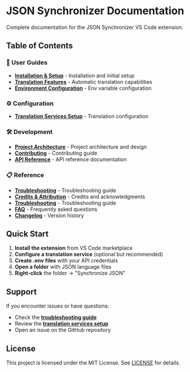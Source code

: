 # JSON Synchronizer Documentation

Complete documentation for the JSON Synchronizer VS Code extension.

## Table of Contents

### 📖 User Guides

- [**Installation & Setup**](installation.md) - Installation and initial setup
- [**Translation Features**](translation-features.md) - Automatic translation capabilities
- [**Environment Configuration**](environment-configuration.md) - Env variable configuration

### ⚙️ Configuration

- [**Translation Services Setup**](translation-services.md) - Translation configuration

### 🛠️ Development

- [**Project Architecture**](architecture.md) - Project architecture and design
- [**Contributing**](../CONTRIBUTING.md) - Contributing guide
- [**API Reference**](api-reference.md) - API reference documentation

### 📋 Reference

- [**Troubleshooting**](troubleshooting.md) - Troubleshooting guide
- [**Credits & Attribution**](credits.md) - Credits and acknowledgments
- [**Troubleshooting**](troubleshooting.md) - Troubleshooting guide
- [**FAQ**](faq.md) - Frequently asked questions
- [**Changelog**](../CHANGELOG.md) - Version history

## Quick Start

1. **Install the extension** from VS Code marketplace
2. **Configure a translation service** (optional but recommended)
3. **Create .env files** with your API credentials
4. **Open a folder** with JSON language files
5. **Right-click** the folder → "Synchronize JSON"

## Support

If you encounter issues or have questions:

- Check the [**troubleshooting guide**](troubleshooting.md)
- Review the [**translation services setup**](translation-services.md)
- Open an issue on the GitHub repository

## License

This project is licensed under the MIT License. See [LICENSE](../LICENSE) for details.
